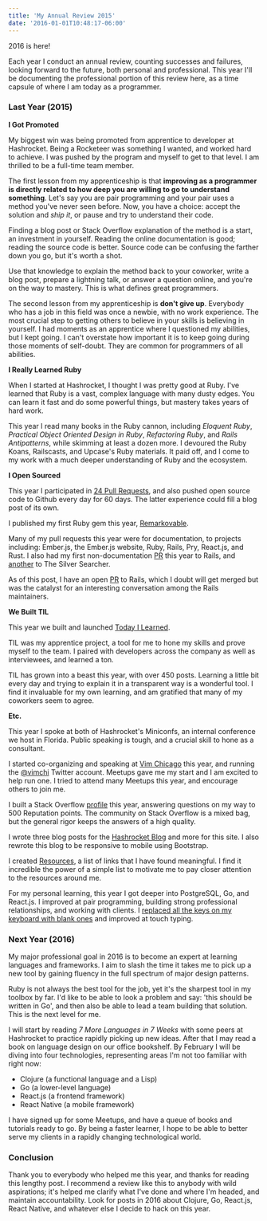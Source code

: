 ```yaml
---
title: 'My Annual Review 2015'
date: '2016-01-01T10:48:17-06:00'
---
```


2016 is here!

Each year I conduct an annual review, counting successes and failures, looking
forward to the future, both personal and professional. This year I'll be
documenting the professional portion of this review here, as a time capsule of
where I am today as a programmer.

### Last Year (2015)

**I Got Promoted**

My biggest win was being promoted from apprentice to developer at Hashrocket.
Being a Rocketeer was something I wanted, and worked hard to achieve. I was
pushed by the program and myself to get to that level. I am thrilled to be a
full-time team member.

The first lesson from my apprenticeship is that **improving as a programmer is
directly related to how deep you are willing to go to understand something**.
Let's say you are pair programming and your pair uses a method you've never
seen before. Now, you have a choice: accept the solution and *ship it*, or
pause and try to understand their code.

Finding a blog post or Stack Overflow explanation of the method is a start, an
investment in yourself. Reading the online documentation is good; reading the
source code is better. Source code can be confusing the farther down you go,
but it's worth a shot.

Use that knowledge to explain the method back to your coworker, write a blog
post, prepare a lightning talk, or answer a question online, and you're on the
way to mastery. This is what defines great programmers. 

The second lesson from my apprenticeship is **don't give up**. Everybody who
has a job in this field was once a newbie, with no work experience. The most
crucial step to getting others to believe in your skills is believing in
yourself. I had moments as an apprentice where I questioned my abilities, but I
kept going. I can't overstate how important it is to keep going during those
moments of self-doubt. They are common for programmers of all abilities.

**I Really Learned Ruby**

When I started at Hashrocket, I thought I was pretty good at Ruby. I've learned
that Ruby is a vast, complex language with many dusty edges. You can learn it
fast and do some powerful things, but mastery takes years of hard work.

This year I read many books in the Ruby cannon, including *Eloquent Ruby*,
*Practical Object Oriented Design in Ruby*, *Refactoring Ruby*, and *Rails
Antipatterns*, while skimming at least a dozen more. I devoured the Ruby Koans,
Railscasts, and Upcase's Ruby materials. It paid off, and I come to my work
with a much deeper understanding of Ruby and the ecosystem.

**I Open Sourced**

This year I participated in [24 Pull Requests](http://24pullrequests.com), and
also pushed open source code to Github every day for 60 days. The latter
experience could fill a blog post of its own.

I published my first Ruby gem this year,
[Remarkovable](https://rubygems.org/gems/remarkovable).

Many of my pull requests this year were for documentation, to projects
including: Ember.js, the Ember.js website, Ruby, Rails, Pry, React.js, and
Rust. I also had my first non-documentation
[PR](https://github.com/rails/rails/pull/21944) this year to Rails, and
[another](https://github.com/ggreer/the_silver_searcher/pull/782) to The Silver
Searcher.

As of this post, I have an open [PR](https://github.com/rails/rails/pull/22010)
to Rails, which I doubt will get merged but was the catalyst for an interesting
conversation among the Rails maintainers.

**We Built TIL**

This year we built and launched [Today I Learned](http://til.hashrocket.com/).

TIL was my apprentice project, a tool for me to hone my skills and prove myself
to the team. I paired with developers across the company as well as
interviewees, and learned a ton.

TIL has grown into a beast this year, with over 450 posts. Learning a little
bit every day and trying to explain it in a transparent way is a wonderful
tool. I find it invaluable for my own learning, and am gratified that many of
my coworkers seem to agree.

**Etc.**

This year I spoke at both of Hashrocket's Miniconfs, an internal conference we
host in Florida. Public speaking is tough, and a crucial skill to hone as a
consultant.

I started co-organizing and speaking at [Vim
Chicago](http://www.meetup.com/Vim-Chicago) this year, and running the
[@vimchi](https://twitter.com/vimchi) Twitter account. Meetups gave me my start
and I am excited to help run one. I tried to attend many Meetups this year, and
encourage others to join me.

I built a Stack Overflow
[profile](http://stackoverflow.com/users/2112512/jake-worth) this year,
answering questions on my way to 500 Reputation points. The community on Stack
Overflow is a mixed bag, but the general rigor keeps the answers of a high
quality.

I wrote three blog posts for the [Hashrocket Blog](http://hashrocket.com/blog)
and more for this site. I also rewrote this blog to be responsive to mobile
using Bootstrap.

I created [Resources](https://github.com/jwworth/resources), a list of links
that I have found meaningful. I find it incredible the power of a simple list
to motivate me to pay closer attention to the resources around me.

For my personal learning, this year I got deeper into PostgreSQL, Go, and
React.js. I improved at pair programming, building strong professional
relationships, and working with clients. I [replaced all the keys on my
keyboard with blank ones](http://www.jakeworth.com/hard-mode-keyboard-edition)
and improved at touch typing.

### Next Year (2016)

My major professional goal in 2016 is to become an expert at learning languages
and frameworks. I aim to slash the time it takes me to pick up a new tool by
gaining fluency in the full spectrum of major design patterns.

Ruby is not always the best tool for the job, yet it's the sharpest tool in my
toolbox by far. I'd like to be able to look a problem and say: 'this should be
written in Go', and then also be able to lead a team building that solution.
This is the next level for me.

I will start by reading *7 More Languages in 7 Weeks* with some peers at
Hashrocket to practice rapidly picking up new ideas. After that I may read a
book on language design on our office bookshelf. By February I will be diving
into four technologies, representing areas I'm not too familiar with right now:

* Clojure (a functional language and a Lisp)
* Go (a lower-level language)
* React.js (a frontend framework)
* React Native (a mobile framework)

I have signed up for some Meetups, and have a queue of books and tutorials
ready to go. By being a faster learner, I hope to be able to better serve my
clients in a rapidly changing technological world.

### Conclusion

Thank you to everybody who helped me this year, and thanks for reading this
lengthy post. I recommend a review like this to anybody with wild aspirations;
it's helped me clarify what I've done and where I'm headed, and maintain
accountability. Look for posts in 2016 about Clojure, Go, React.js, React
Native, and whatever else I decide to hack on this year.
